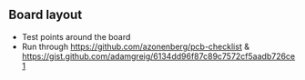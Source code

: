 

## Board layout

* Test points around the board
* Run through https://github.com/azonenberg/pcb-checklist & https://gist.github.com/adamgreig/6134dd96f87c89c7572cf5aadb726ce1

